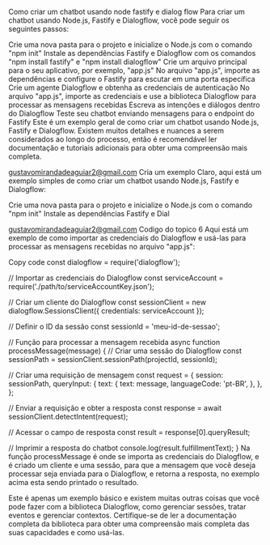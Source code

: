 Como criar um chatbot usando node fastify e dialog flow
Para criar um chatbot usando Node.js, Fastify e Dialogflow, você pode seguir os seguintes passos:

Crie uma nova pasta para o projeto e inicialize o Node.js com o comando "npm init"
Instale as dependências Fastify e Dialogflow com os comandos "npm install fastify" e "npm install dialogflow"
Crie um arquivo principal para o seu aplicativo, por exemplo, "app.js"
No arquivo "app.js", importe as dependências e configure o Fastify para escutar em uma porta específica
Crie um agente Dialogflow e obtenha as credenciais de autenticação
No arquivo "app.js", importe as credenciais e use a biblioteca Dialogflow para processar as mensagens recebidas
Escreva as intenções e diálogos dentro do Dialogflow
Teste seu chatbot enviando mensagens para o endpoint do Fastify
Este é um exemplo geral de como criar um chatbot usando Node.js, Fastify e Dialogflow. Existem muitos detalhes e nuances a serem considerados ao longo do processo, então é recomendável ler documentação e tutoriais adicionais para obter uma compreensão mais completa.




gustavomirandadeaguiar2@gmail.com
Cria um exemplo
Claro, aqui está um exemplo simples de como criar um chatbot usando Node.js, Fastify e Dialogflow:

Crie uma nova pasta para o projeto e inicialize o Node.js com o comando "npm init"
Instale as dependências Fastify e Dial



gustavomirandadeaguiar2@gmail.com
Codigo do topico 6
Aqui está um exemplo de como importar as credenciais do Dialogflow e usá-las para processar as mensagens recebidas no arquivo "app.js":

Copy code
const dialogflow = require('dialogflow');

// Importar as credenciais do Dialogflow
const serviceAccount = require('./path/to/serviceAccountKey.json');

// Criar um cliente do Dialogflow
const sessionClient = new dialogflow.SessionsClient({
  credentials: serviceAccount
});

// Definir o ID da sessão
const sessionId = 'meu-id-de-sessao';

// Função para processar a mensagem recebida
async function processMessage(message) {
  // Criar uma sessão do Dialogflow
  const sessionPath = sessionClient.sessionPath(projectId, sessionId);

  // Criar uma requisição de mensagem
  const request = {
    session: sessionPath,
    queryInput: {
      text: {
        text: message,
        languageCode: 'pt-BR',
      },
    },
  };

  // Enviar a requisição e obter a resposta
  const response = await sessionClient.detectIntent(request);

  // Acessar o campo de resposta
  const result = response[0].queryResult;

  // Imprimir a resposta do chatbot
  console.log(result.fulfillmentText);
}
Na função processMessage é onde se importa as credenciais do Dialogflow, e é criado um cliente e uma sessão, para que a mensagem que você deseja processar seja enviada para o Dialogflow, e retorna a resposta, no exemplo acima esta sendo printado o resultado.

Este é apenas um exemplo básico e existem muitas outras coisas que você pode fazer com a biblioteca Dialogflow, como gerenciar sessões, tratar eventos e gerenciar contextos. Certifique-se de ler a documentação completa da biblioteca para obter uma compreensão mais completa das suas capacidades e como usá-las.